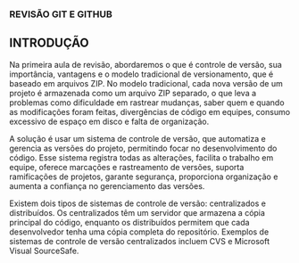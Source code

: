 ### REVISÃO GIT E GITHUB

## INTRODUÇÃO

 Na primeira aula de revisão, abordaremos o que é controle de versão, sua importância, vantagens e o modelo tradicional de versionamento, que é baseado em arquivos ZIP. No modelo tradicional, cada nova versão de um projeto é armazenada como um arquivo ZIP separado, o que leva a problemas como dificuldade em rastrear mudanças, saber quem e quando as modificações foram feitas, divergências de código em equipes, consumo excessivo de espaço em disco e falta de organização.

A solução é usar um sistema de controle de versão, que automatiza e gerencia as versões do projeto, permitindo focar no desenvolvimento do código. Esse sistema registra todas as alterações, facilita o trabalho em equipe, oferece marcações e rastreamento de versões, suporta ramificações de projetos, garante segurança, proporciona organização e aumenta a confiança no gerenciamento das versões.

Existem dois tipos de sistemas de controle de versão: centralizados e distribuídos. Os centralizados têm um servidor que armazena a cópia principal do código, enquanto os distribuídos permitem que cada desenvolvedor tenha uma cópia completa do repositório. Exemplos de sistemas de controle de versão centralizados incluem CVS e Microsoft Visual SourceSafe.